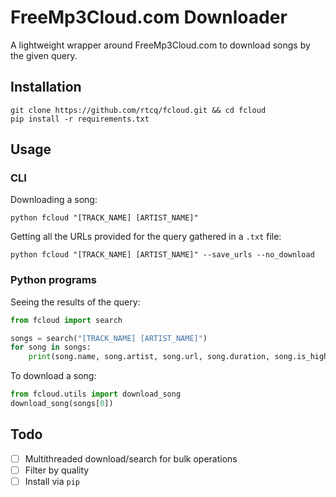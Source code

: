 # FreeMp3Cloud.com Downloader
A lightweight wrapper around FreeMp3Cloud.com to download songs by the given query.

## Installation
```
git clone https://github.com/rtcq/fcloud.git && cd fcloud
pip install -r requirements.txt
```

## Usage
### CLI
Downloading a song:
```
python fcloud "[TRACK_NAME] [ARTIST_NAME]"
```
Getting all the URLs provided for the query gathered in a `.txt` file:
```
python fcloud "[TRACK_NAME] [ARTIST_NAME]" --save_urls --no_download
```
### Python programs
Seeing the results of the query:
```py
from fcloud import search

songs = search("[TRACK_NAME] [ARTIST_NAME]")
for song in songs:
    print(song.name, song.artist, song.url, song.duration, song.is_high_quality)
```
To download a song:
```py
from fcloud.utils import download_song
download_song(songs[0])
```

## Todo
- [ ] Multithreaded download/search for bulk operations
- [ ] Filter by quality
- [ ] Install via `pip`
